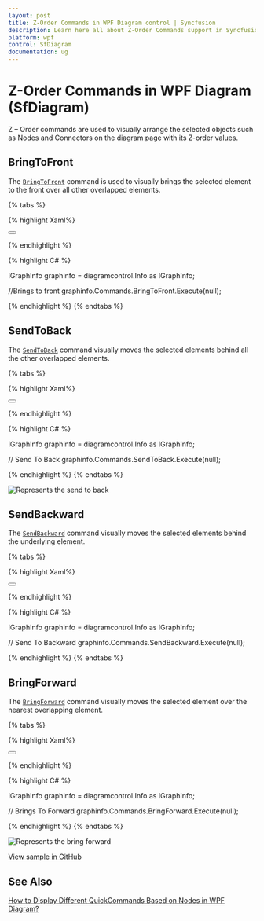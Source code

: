 ```yaml
---
layout: post
title: Z-Order Commands in WPF Diagram control | Syncfusion
description: Learn here all about Z-Order Commands support in Syncfusion WPF Diagram (SfDiagram) control and more.
platform: wpf
control: SfDiagram
documentation: ug
---
```


# Z-Order Commands in WPF Diagram (SfDiagram)

Z – Order commands are used to visually arrange the selected objects such as Nodes and Connectors on the diagram page with its Z-order values.

## BringToFront

The [`BringToFront`](https://help.syncfusion.com/cr/wpf/Syncfusion.UI.Xaml.Diagram.IDiagramCommands.html#Syncfusion_UI_Xaml_Diagram_IDiagramCommands_BringToFront) command is used to visually brings the selected element to the front over all other overlapped elements. 

{% tabs %}

{% highlight Xaml%}

<Button Height="50" Content="BringToFront" Name="BringToFront" Command="Syncfusion:DiagramCommands.BringToFront"></Button>

{% endhighlight %}

{% highlight C# %}

IGraphInfo graphinfo = diagramcontrol.Info as IGraphInfo;

//Brings to front
graphinfo.Commands.BringToFront.Execute(null);

{% endhighlight %}
{% endtabs %}

## SendToBack

The [`SendToBack`](https://help.syncfusion.com/cr/wpf/Syncfusion.UI.Xaml.Diagram.IDiagramCommands.html#Syncfusion_UI_Xaml_Diagram_IDiagramCommands_SendToBack) command visually moves the selected elements behind all the other overlapped elements. 

{% tabs %}

{% highlight Xaml%}

<Button Height="50" Content="SendToBack" Name="SendToBack" Command="Syncfusion:DiagramCommands.SendToBack"></Button>

{% endhighlight %}

{% highlight C# %}

IGraphInfo graphinfo = diagramcontrol.Info as IGraphInfo;

// Send To Back
graphinfo.Commands.SendToBack.Execute(null);

{% endhighlight %}
{% endtabs %}

![Represents the send to back](Commands_images/Commands_img8.gif)

## SendBackward

The [`SendBackward`](https://help.syncfusion.com/cr/wpf/Syncfusion.UI.Xaml.Diagram.IDiagramCommands.html#Syncfusion_UI_Xaml_Diagram_IDiagramCommands_SendBackward) command visually moves the selected elements behind the underlying element.

{% tabs %}

{% highlight Xaml%}

<Button Height="50" Content="SendBackward" Name="SendBackward" Command="Syncfusion:DiagramCommands.SendBackward"></Button>

{% endhighlight %}

{% highlight C# %}

IGraphInfo graphinfo = diagramcontrol.Info as IGraphInfo;

// Send To Backward
graphinfo.Commands.SendBackward.Execute(null);

{% endhighlight %}
{% endtabs %}

## BringForward

The [`BringForward`](https://help.syncfusion.com/cr/wpf/Syncfusion.UI.Xaml.Diagram.IDiagramCommands.html#Syncfusion_UI_Xaml_Diagram_IDiagramCommands_BringForward) command visually moves the selected element over the nearest overlapping element.

{% tabs %}

{% highlight Xaml%}

<Button Height="50" Content="BringForward" Name="BringForward" Command="Syncfusion:DiagramCommands.BringForward"></Button>

{% endhighlight %}

{% highlight C# %}

IGraphInfo graphinfo = diagramcontrol.Info as IGraphInfo;

// Brings To Forward
graphinfo.Commands.BringForward.Execute(null);

{% endhighlight %}
{% endtabs %}

![Represents the bring forward](Commands_images/Commands_img9.gif)

[View sample in GitHub](https://github.com/SyncfusionExamples/WPF-Diagram-Examples/tree/master/Samples/Commands/Z-Order%20Commands)

## See Also
[How to Display Different QuickCommands Based on Nodes in WPF Diagram?](https://support.syncfusion.com/kb/article/17969/how-to-display-different-quickcommands-based-on-nodes-in-wpf-diagram)